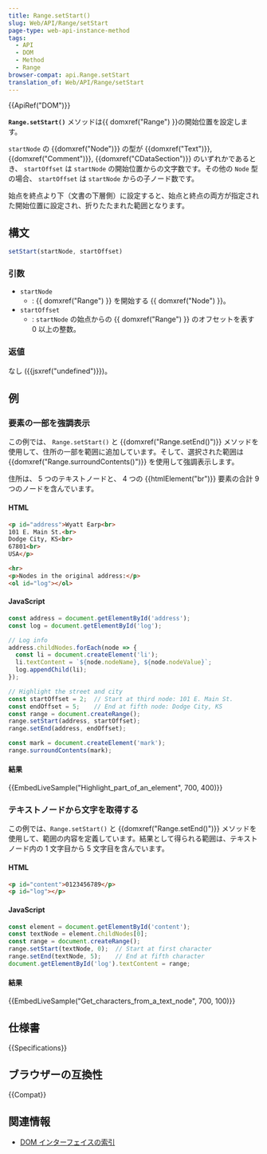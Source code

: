 ```yaml
---
title: Range.setStart()
slug: Web/API/Range/setStart
page-type: web-api-instance-method
tags:
  - API
  - DOM
  - Method
  - Range
browser-compat: api.Range.setStart
translation_of: Web/API/Range/setStart
---
```

{{ApiRef("DOM")}}

**`Range.setStart()`** メソッドは{{ domxref("Range") }}の開始位置を設定します。

`startNode` の {{domxref("Node")}} の型が {{domxref("Text")}}, {{domxref("Comment")}}, {{domxref("CDataSection")}} のいずれかであるとき、 `startOffset` は `startNode` の開始位置からの文字数です。その他の `Node` 型の場合、 `startOffset` は `startNode` からの子ノード数です。

始点を終点より下（文書の下層側）に設定すると、始点と終点の両方が指定された開始位置に設定され、折りたたまれた範囲となります。

## 構文

```js
setStart(startNode, startOffset)
```

### 引数

- `startNode`
  - : {{ domxref("Range") }} を開始する {{ domxref("Node") }}。
- `startOffset`
  - : `startNode` の始点からの {{ domxref("Range") }} のオフセットを表す 0 以上の整数。

### 返値

なし ({{jsxref("undefined")}})。

## 例

### 要素の一部を強調表示

この例では、 `Range.setStart()` と {{domxref("Range.setEnd()")}} メソッドを使用して、住所の一部を範囲に追加しています。そして、選択された範囲は {{domxref("Range.surroundContents()")}} を使用して強調表示します。

住所は、 5 つのテキストノードと、 4 つの {{htmlElement("br")}} 要素の合計 9 つのノードを含んでいます。

#### HTML

```html
<p id="address">Wyatt Earp<br>
101 E. Main St.<br>
Dodge City, KS<br>
67801<br>
USA</p>

<hr>
<p>Nodes in the original address:</p>
<ol id="log"></ol>
```

#### JavaScript

```js
const address = document.getElementById('address');
const log = document.getElementById('log');

// Log info
address.childNodes.forEach(node => {
  const li = document.createElement('li');
  li.textContent = `${node.nodeName}, ${node.nodeValue}`;
  log.appendChild(li);
});

// Highlight the street and city
const startOffset = 2;  // Start at third node: 101 E. Main St.
const endOffset = 5;    // End at fifth node: Dodge City, KS
const range = document.createRange();
range.setStart(address, startOffset);
range.setEnd(address, endOffset);

const mark = document.createElement('mark');
range.surroundContents(mark);
```

#### 結果

{{EmbedLiveSample("Highlight_part_of_an_element", 700, 400)}}

### テキストノードから文字を取得する

この例では、`Range.setStart()` と {{domxref("Range.setEnd()")}} メソッドを使用して、範囲の内容を定義しています。結果として得られる範囲は、テキストノード内の 1 文字目から 5 文字目を含んでいます。

#### HTML

```html
<p id="content">0123456789</p>
<p id="log"></p>
```

#### JavaScript

```js
const element = document.getElementById('content');
const textNode = element.childNodes[0];
const range = document.createRange();
range.setStart(textNode, 0);  // Start at first character
range.setEnd(textNode, 5);    // End at fifth character
document.getElementById('log').textContent = range;
```

#### 結果

{{EmbedLiveSample("Get_characters_from_a_text_node", 700, 100)}}

## 仕様書

{{Specifications}}

## ブラウザーの互換性

{{Compat}}

## 関連情報

- [DOM インターフェイスの索引](/ja/docs/Web/API/Document_Object_Model)

